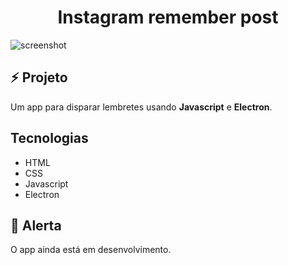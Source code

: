 <h1 align="center">Instagram remember post</h1>

<img src="https://ik.imagekit.io/gczsuhmv3/screenshot-rocks__1__CwPIkxIpu.png?updatedAt=1641063061165" alt="screenshot" />

## :zap: Projeto

Um app para disparar lembretes usando **Javascript** e **Electron**.

## Tecnologias

- HTML
- CSS
- Javascript
- Electron

## :rotating_light: Alerta

O app ainda está em desenvolvimento.
